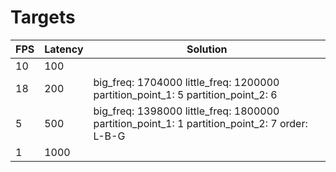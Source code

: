 #  Targets
FPS | Latency | Solution
| - | - | -
10 | 100 |
18 | 200 | big_freq: 1704000       little_freq: 1200000    partition_point_1: 5    partition_point_2: 6
5 | 500 | big_freq: 1398000       little_freq: 1800000    partition_point_1: 1    partition_point_2: 7    order: L-B-G
1 | 1000 |
